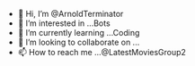 - 👋 Hi, I’m @ArnoldTerminator
- 👀 I’m interested in ...Bots
- 🌱 I’m currently learning ...Coding
- 💞️ I’m looking to collaborate on ...
- 📫 How to reach me ...@LatestMoviesGroup2

<!---
ArnoldTerminator/ArnoldTerminator is a ✨ special ✨ repository because its `README.md` (this file) appears on your GitHub profile.
You can click the Preview link to take a look at your changes.
--->
